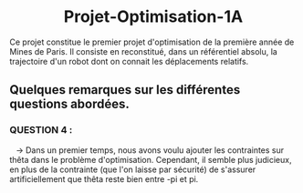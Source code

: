 # <div align = center> Projet-Optimisation-1A </div>
Ce projet constitue le premier projet d'optimisation de la première année de Mines de Paris. Il consiste en reconstitué, dans un référentiel absolu, la trajectoire d'un robot dont on connait les déplacements relatifs.

## Quelques remarques sur les différentes questions abordées.

### QUESTION 4 : 
&ensp; $\longrightarrow$ Dans un premier temps, nous avons voulu ajouter les contraintes sur thêta dans le problème d'optimisation. Cependant, il semble plus judicieux, en plus de la contrainte (que l'on laisse par sécurité) de s'assurer artificiellement que thêta reste bien entre -pi et pi.
